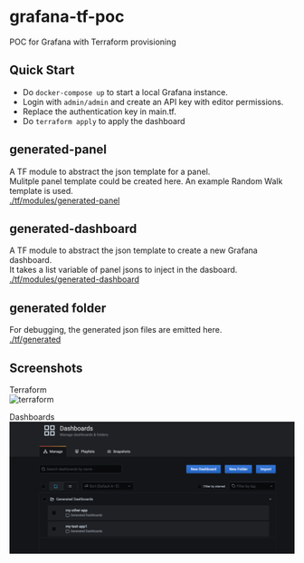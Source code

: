 # grafana-tf-poc
POC for Grafana with Terraform provisioning

## Quick Start

- Do `docker-compose up` to start a local Grafana instance.  
- Login with `admin/admin` and create an API key with editor permissions.  
- Replace the authentication key in main.tf.
- Do `terraform apply` to apply the dashboard   

## generated-panel
A TF module to abstract the json template for a panel.  
Mulitple panel template could be created here. An example Random Walk template is used.  
[./tf/modules/generated-panel](./tf/modules/generated-panel)

## generated-dashboard
A TF module to abstract the json template to create a new Grafana dashboard.  
It takes a list variable of panel jsons to inject in the dasboard.  
[./tf/modules/generated-dashboard](./tf/modules/generated-dashboard)

## generated folder
For debugging, the generated json files are emitted here.  
[./tf/generated](./generated)


## Screenshots

Terraform  
![terraform](./docs/demo.gif)

Dashboards  
![grafana](./docs/dashboards.png)